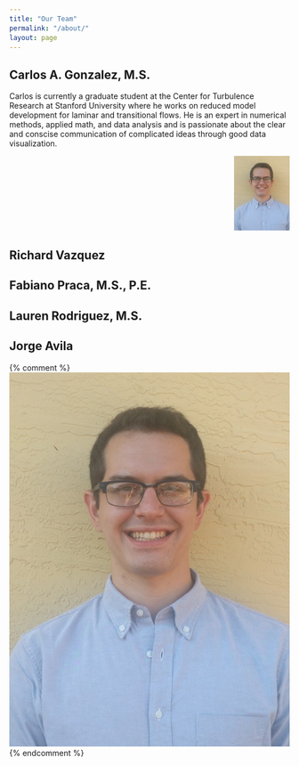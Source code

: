 ```yaml
---
title: "Our Team"
permalink: "/about/"
layout: page
---
```


## Carlos A. Gonzalez, M.S.
Carlos is currently a graduate student at the Center for Turbulence Research at Stanford University where he works on reduced model development for laminar and transitional flows. He is an expert in numerical methods, applied math, and data analysis and is passionate about the clear and conscise communication of complicated ideas through good data visualization. 

<div style="text-align: right;"><img src="./assets/linkedin_photo.jpg" width="100" alt="carlos.jpg" /></div>

## Richard Vazquez

## Fabiano Praca, M.S., P.E.

## Lauren Rodriguez, M.S.

## Jorge Avila 

{% comment %}
![CarlosPic](assets/linkedin_photo.jpg)
{% endcomment %}
